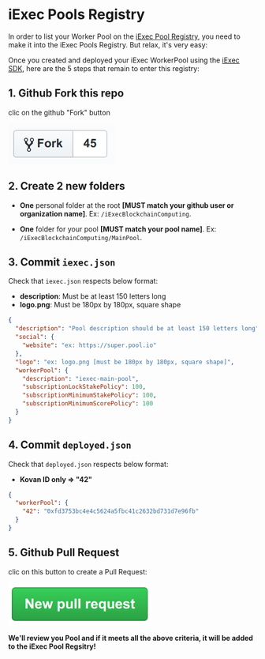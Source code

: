 # iExec Pools Registry

In order to list your Worker Pool on the [iExec Pool Registry](https://pools.iex.ec/), you need to make it into the iExec Pools Registry. But relax, it's very easy:

Once you created and deployed your iExec WorkerPool using the [iExec SDK](https://github.com/iExecBlockchainComputing/iexec-sdk), here are the 5 steps that remain to enter this registry:

## 1. Github Fork this repo

clic on the github "Fork" button

[![github fork](./github-fork.png)](https://github.com/iExecBlockchainComputing/iexec-pools-registry/tree/v2#fork-destination-box)

## 2. Create 2 new folders

* **One** personal folder at the root **[MUST match your github user or organization name]**. Ex: `/iExecBlockchainComputing`.

* **One** folder for your pool **[MUST match your pool name]**. Ex: `/iExecBlockchainComputing/MainPool`.

## 3. Commit `iexec.json`

Check that `iexec.json` respects below format:

* **description**: Must be at least 150 letters long
* **logo.png**: Must be 180px by 180px, square shape

```json
{
  "description": "Pool description should be at least 150 letters long",
  "social": {
    "website": "ex: https://super.pool.io"
  },
  "logo": "ex: logo.png [must be 180px by 180px, square shape]",
  "workerPool": {
    "description": "iexec-main-pool",
    "subscriptionLockStakePolicy": 100,
    "subscriptionMinimumStakePolicy": 100,
    "subscriptionMinimumScorePolicy": 100
  }
}
```

## 4. Commit `deployed.json`

Check that `deployed.json` respects below format:

* **Kovan ID only => "42"**

```json
{
  "workerPool": {
    "42": "0xfd3753bc4e4c5624a5fbc41c2632bd731d7e96fb"
  }
}
```

## 5. Github Pull Request

clic on this button to create a Pull Request:

[![github pull request](./github-pr.png)](https://github.com/iExecBlockchainComputing/iexec-pools-registry/compare)

**We'll review you Pool and if it meets all the above criteria, it will be added to the iExec Pool Regsitry!**
